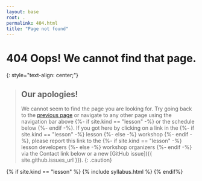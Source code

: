 ```yaml
---
layout: base
root: .
permalink: 404.html
title: "Page not found"
---
```


# 404 Oops! We cannot find that page.
{: style="text-align: center;"}

> ## Our apologies!
>
> We cannot seem to find the page you are looking for.
> Try going back to the <a href="javascript:history.back()">previous page</a> or
> navigate to any other page using the navigation bar above
> {%- if site.kind == "lesson" -%} or the schedule below {%- endif -%}.
> If you got here by clicking on a link in the
> {%- if site.kind == "lesson" -%} lesson {%- else -%} workshop {%- endif -%},
> please report this link to the
> {%- if site.kind == "lesson" -%} lesson developers {%- else -%} workshop organizers {%- endif -%}
> via the Contact link below or a new [GitHub issue]({{ site.github.issues_url }}).
{: .caution}

{% if site.kind == "lesson" %}
  {% include syllabus.html %}
{% endif%}
